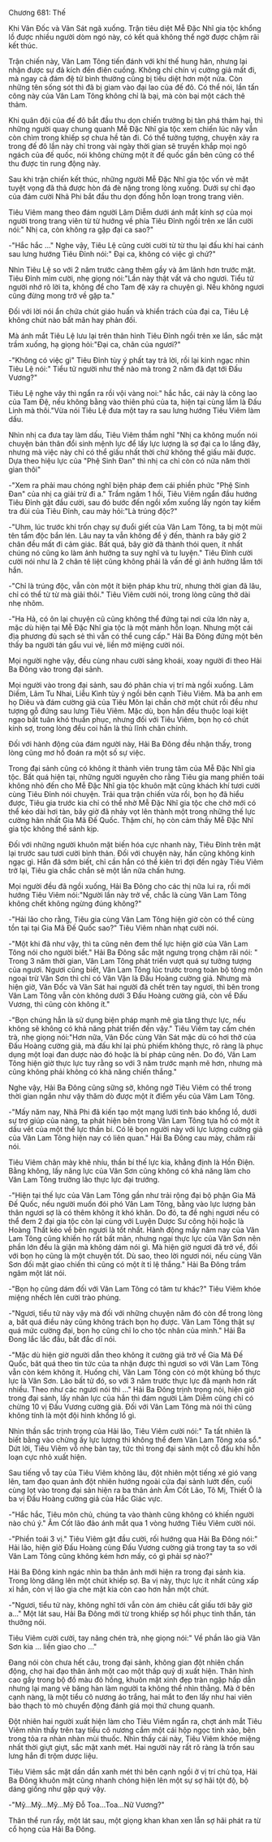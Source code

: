 




Chương 681: Thế


Khi Vân Đốc và Vân Sát ngã xuống. Trận tiêu diệt Mễ Đặc Nhĩ gia tộc khổng lồ được nhiều người dòm ngó này, có kết quả không thể ngờ được chậm rãi kết thúc.

Trận chiến này, Vân Lam Tông tiến đánh với khí thế hung hãn, nhưng lại nhận được sự đả kích đến điên cuồng. Không chỉ chín vị cường giả mất đi, mà ngay cả đám đệ tử bình thường cũng bị tiêu diệt hơn một nửa. Còn những tên sống sót thì đã bị giam vào đại lao của đế đô. Có thể nói, lần tấn công này của Vân Lam Tông không chỉ là bại, mà còn bại một cách thê thảm.

Khi quân đội của đế đô bắt đầu thu dọn chiến trường bị tàn phá thảm hại, thì những người quay chung quanh Mễ Đặc Nhĩ gia tộc xem chiến lúc nãy vẫn còn chìm trong khiếp sợ chưa hề tản đi. Có thể tưởng tượng, chuyện xảy ra trong đế đô lần này chỉ trong vài ngày thời gian sẽ truyền khắp mọi ngõ ngách của đế quốc, nói không chừng một ít đế quốc gần bên cũng có thể thu được tin rung động này.

Sau khi trận chiến kết thúc, những người Mễ Đặc Nhĩ gia tộc vốn vẻ mặt tuyệt vọng đã thả được hòn đá đè nặng trong lòng xuống. Dưới sự chỉ đạo của đám cười Nhã Phi bắt đầu thu dọn đống hỗn loạn trong trang viên.

Tiêu Viêm mang theo đám người Lâm Diễm dưới ánh mắt kính sợ của mọi người trong trang viên từ từ hướng về phía Tiêu Đỉnh ngồi trên xe lắn cười nói:" Nhị ca, còn không ra gặp đại ca sao?"

-"Hắc hắc …" Nghe vậy, Tiêu Lệ cũng cười cười từ từ thu lại đấu khí hai cánh sau lưng hướng Tiêu Đỉnh nói:" Đại ca, không có việc gì chứ?"

Nhìn Tiêu Lệ so với 2 năm trước càng thêm gầy và âm lãnh hơn trước mặt. Tiêu Đỉnh mỉm cười, nhẹ giọng nói:"Lần này thật vất vả cho ngươi. Tiểu tử người nhớ rõ lời ta, không để cho Tam đệ xảy ra chuyện gì. Nếu không ngươi cũng đừng mong trở về gặp ta."

Đối với lời nói ẩn chứa chút giáo huấn và khiển trách của đại ca, Tiêu Lệ không chút nào bất mãn hay phản đối.

Mà ánh mắt Tiêu Lệ lưu lại trên thân hình Tiêu Đỉnh ngồi trên xe lắn, sắc mặt trầm xuống, hạ giọng hỏi:"Đại ca, chân của ngươi?"

-"Không có việc gì" Tiêu Đỉnh tùy ý phất tay trả lời, rồi lại kinh ngạc nhìn Tiêu Lệ nói:" Tiểu tử người như thế nào mà trong 2 năm đã đạt tới Đấu Vương?"

Tiêu Lệ nghe vây thì ngẩn ra rồi vội vàng noi:" hắc hắc, cái này là công lao của Tam Đệ, nếu không bằng vào thiên phú của ta, hiện tại cùng lắm là Đấu Linh mà thôi."Vừa nói Tiêu Lệ đưa một tay ra sau lưng hướng Tiêu Viêm làm dấu.

Nhìn nhị ca đưa tay làm dấu, Tiêu Viêm thầm nghĩ "Nhị ca không muốn nói chuyện bản thân đổi sinh mệnh lực để lấy lực lượng là sợ đại ca lo lắng đây, nhưng mà việc này chỉ có thể giấu nhất thời chứ không thể giấu mãi được. Dựa theo hiệu lực của "Phệ Sinh Đan" thì nhị ca chỉ còn có nửa năm thời gian thôi"

-"Xem ra phải mau chóng nghĩ biện pháp đem cái phiền phức "Phệ Sinh Đan" của nhị ca giải trừ đi a." Trầm ngâm 1 hồi, Tiêu Viêm ngẩn đầu hướng Tiêu Đỉnh gật đầu cười, sau đó bước đến ngồi xổm xuống lấy ngón tay kiểm tra đùi của Tiêu Đỉnh, cau mày hỏi:"Là trúng độc?"

-"Uhm, lúc trước khi trốn chạy sự đuổi giết của Vân Lam Tông, ta bị một mũi tên tẩm độc bắn lén. Lâu nay ta vẫn không để ý đến, thành ra bây giờ 2 chân đều mất đi cảm giác. Bất quá, bây giờ đã thành thói quen, ít nhất chúng nó cũng ko làm ảnh hưởng ta suy nghĩ và tu luyện." Tiêu Đỉnh cười cười nói như là 2 chân tê liệt cũng không phải là vấn đề gì ảnh hưởng lắm tới hắn.

-"Chỉ là trúng độc, vẫn còn một ít biện pháp khu trừ, nhưng thời gian đã lâu, chỉ có thể từ từ mà giải thôi." Tiêu Viêm cười nói, trong lòng cũng thở dài nhẹ nhõm.

-"Ha Hả, có ôn lại chuyện cũ cũng không thể đứng tại nơi cửa lớn này a, mặc dù hiện tại Mễ Đặc Nhĩ gia tộc là một mảnh hỗn loạn. Nhưng một cái địa phương đủ sạch sẻ thì vẫn có thể cung cấp." Hải Ba Đông đứng một bên thấy ba người tán gẩu vui vẻ, liền mở miệng cười nói.

Mọi người nghe vậy, đều cùng nhau cười sảng khoái, xoay người đi theo Hải Ba Đông vào trong đại sảnh.

Mọi người vào trong đại sảnh, sau đó phân chia vị trí mà ngồi xuống. Lâm Diếm, Lâm Tu Nhai, Liễu Kình tùy ý ngồi bên cạnh Tiêu Viêm. Mà ba anh em họ Diêu và đám cường giả của Tiêu Môn lại chần chờ một chút rồi đều như tượng gỗ đứng sau lưng Tiêu Viêm. Mặc dù, bọn hắn đều thuộc loại kiệt ngạo bất tuân khó thuần phục, nhưng đối với Tiêu Viêm, bọn họ có chút kính sợ, trong lòng đều coi hắn là thủ lĩnh chân chính.

Đối với hành động của đám người này, Hải Ba Đông đều nhận thấy, trong lòng cũng mơ hồ đoán ra một số sự việc.

Trong đại sảnh cũng có không ít thành viên trung tâm của Mễ Đặc Nhĩ gia tộc. Bất quá hiện tại, những người nguyên cho rằng Tiêu gia mang phiền toái không nhỏ đến cho Mễ Đặc Nhĩ gia tộc khuôn mặt cũng khách khí tươi cười cùng Tiêu Đỉnh nói chuyện. Trải qua trận chiến vừa rồi, bọn họ đã hiểu được, Tiêu gia trước kia chỉ có thể nhờ Mễ Đặc Nhĩ gia tộc che chở mới có thể kéo dài hơi tàn, bây giờ đã nhảy vọt lên thành một trong những thế lực cường hãn nhất Gia Mã Đế Quốc. Thậm chí, họ còn cảm thấy Mễ Đặc Nhĩ gia tộc không thể sánh kịp.

Đối với những người khuôn mặt biến hóa cực nhanh này, Tiêu Đỉnh trên mặt lại trước sau tươi cười bình thản. Đối với chuyện này, hắn cũng không kinh ngạc gì. Hắn đã sớm biết, chỉ cần hắn có thể kiên trì đợi đến ngày Tiêu Viêm trở lại, Tiêu gia chắc chắn sẽ một lần nữa chấn hưng.

Mọi người đều đã ngồi xuống, Hải Ba Đông cho các thị nữa lui ra, rồi mới hướng Tiêu Viêm nói:"Người lần này trở về, chắc là cùng Vân Lam Tông không chết không ngừng đúng không?"

-"Hải lão cho rằng, Tiêu gia cùng Vân Lam Tông hiện giờ còn có thể cùng tồn tại tại Gia Mã Đế Quốc sao?" Tiêu Viêm nhàn nhạt cười nói.

-"Một khi đã như vậy, thì ta cũng nên đem thế lực hiện giờ của Vân Lam Tông nói cho người biết." Hải Ba Đông sắc mặt ngưng trọng chậm rãi nói: " Trong 3 năm thời gian, Vân Lam Tông phát triển vượt quá sự tưởng tượng của ngươi. Ngươi cũng biết, Vân Lam Tông lúc trước trong toàn bộ tông môn ngoại trừ Vân Sơn thì chỉ có Vân Vận là Đấu Hoàng cường giả. Nhưng mà hiện giờ, Vân Đốc và Vân Sát hai người đã chết trên tay ngươi, thì bên trong Vân Lam Tông vẫn còn không dưới 3 Đấu Hoàng cường giả, còn về Đấu Vương, thì cũng còn không ít."

-"Bọn chúng hẳn là sử dụng biện pháp mạnh mẽ gia tăng thực lực, nếu không sẽ không có khả năng phát triển đến vậy." Tiêu Viêm tay cầm chén trà, nhẹ giọng nói:"Hơn nữa, Vân Đốc cùng Vân Sát mặc dù có hơi thở của Đấu Hoàng cường giả, mà đấu khí lại phù phiếm không thực, rõ ràng là phục dụng một loại đan dược nào đó hoặc là bí pháp cũng nên. Do đó, Vân Lam Tông hiện giờ thực lực tuy rằng so với 3 năm trước mạnh mẽ hơn, nhưng mà cũng không phải không có khả năng chiến thắng."

Nghe vậy, Hải Ba Đông cũng sững sờ, không ngờ Tiêu Viêm có thể trong thời gian ngắn như vậy thăm dò được một ít điểm yếu của Vâm Lam Tông.

-"Mấy năm nay, Nhã Phi đã kiến tạo một mạng lưới tình báo khổng lồ, dưới sự trợ giúp của nàng, ta phát hiện bên trong Vân Lam Tông tựa hồ có một ít dấu vết của một thế lực thần bí. Có lẽ bọn người này với lực lượng cường giả của Vân Lam Tông hiện nay có liên quan." Hải Ba Đông cau mày, châm rãi nói.

Tiêu Viêm chân mày khẽ nhíu, thần bí thế lực kia, khẳng định là Hồn Điện. Bằng không, lấy năng lực của Vân Sơn cũng không có khả năng làm cho Vân Lam Tông trưởng lão thực lực đại trướng.

-"Hiện tại thế lực của Vân Lam Tông gần như trải rộng đại bộ phận Gia Mã Đế Quốc, nếu người muốn đói phó Vân Lam Tông, bằng vào lực lượng bản thân ngươi sợ là có thêm không ít khó khăn. Do đó, ta đề nghị ngươi nếu có thể đem 2 đại gia tộc còn lại cùng với Luyện Dược Sư công hội hoặc là Hoàng Thất kéo về bên ngươi là tốt nhất. Hành động mấy năm nay của Vân Lam Tông cũng khiến họ rất bất mãn, nhưng ngại thực lực của Vân Sơn nên phần lớn đều là giận mà không dám nói gì. Mà hiện giờ ngươi đã trở về, đối với bọn họ cũng là một chuyện tốt. Dù sao, theo lời ngươi nói, nếu cùng Vân Sơn đối mặt giao chiến thì cũng có một ít tỉ lệ thắng." Hải Ba Đông trầm ngâm một lát nói.

-"Bọn họ cũng dám đối với Vân Lam Tông có tâm tư khác?" Tiêu Viêm khóe miệng nhếch lên cười trào phúng.

-"Ngươi, tiểu tử này vậy mà đối với những chuyện năm đó còn để trong lòng a, bất quá điều này cũng không trách bọn họ được. Vân Lam Tông thật sự quá mức cường đại, bọn họ cũng chỉ lo cho tộc nhân của mình." Hải Ba Đong lắc lắc đầu, bất đắc dĩ nói.

-"Mặc dù hiện giờ người dẫn theo không ít cường giả trở về Gia Mã Đế Quốc, bât quá theo tin tức của ta nhận được thì ngươi so với Vân Lam Tông vẫn còn kém không ít. Huống chi, Vân Lam Tông còn có một khủng bố thực lực là Vân Sơn. Lão bất tử đó, so với 3 năm trước thực lực đã mạnh hơn rất nhiều. Theo như các ngươi nói thì …" Hải Ba Đông trịnh trọng nói, hiện giờ trong đại sảnh, lấy nhãn lực của hắn thì đám người Lâm Diễm cũng chỉ có chừng 10 vị Đấu Vương cường giả. Đối với Vân Lam Tông mà nói thì cũng không tính là một đội hình khổng lồ gì.

Nhìn thần sắc trịnh trọng của Hải lão, Tiêu Viêm cười nói:" Ta tất nhiên là biết bằng vào chừng ấy lực lượng thì không thể đem Vân Lam Tông xóa sổ." Dứt lời, Tiêu Viêm vỗ nhẹ bàn tay, tức thì trong đại sảnh một cỗ đấu khí hỗn loạn cực nhỏ xuất hiện.

Sau tiếng vỗ tay của Tiêu Viêm không lâu, đột nhiên một tiếng xé gió vang lên, tam đạo quan ảnh đột nhiên hướng ngoài cửa đại sảnh lướt đến, cuối cùng lọt vào trong đại sản hiện ra ba thân ảnh Âm Cốt Lão, Tô Mị, Thiết Ô là ba vị Đấu Hoàng cường giả của Hắc Giác vực.

-"Hắc hắc, Tiêu môn chủ, chúng ta vào thành cũng không có khiến người nào chú ý." Âm Cốt lão đảo ánh mắt qua 1 vòng hướng Tiêu Viêm cười nói.

-"Phiền toái 3 vị." Tiêu Viêm gật đầu cười, rối hướng qua Hải Ba Đông nói:" Hải lão, hiện giờ Đấu Hoàng cùng Đấu Vương cường giả trong tay ta so với Vân Lam Tông cũng không kém hơn mấy, có gì phải sợ nào?"

Hải Ba Đông kinh ngác nhìn ba thân ảnh mới hiện ra trong đại sảnh kia. Trong lòng dâng lên một chút khiếp sợ. Ba vị này, thực lực ít nhất cũng xấp xỉ hắn, còn vị lão gia che mặt kia còn cao hơn hắn một chút.

-"Ngươi, tiểu tử này, không nghĩ tới vẫn còn ám chiêu cất giấu tới bây giờ a…" Một lát sau, Hải Ba Đông mới từ trong khiếp sợ hồi phục tinh thần, tán thưởng nói.

Tiêu Viêm cười cười, tay nâng chén trà, nhẹ giọng nói:" Về phần lão già Vân Sơn kia … liền giao cho …"

Đang nói còn chưa hết câu, trong đại sảnh, không gian đột nhiên chấn động, chợ hai đạo thân ảnh một cao một thấp quỷ dị xuất hiện. Thân hình cao gầy trong bộ đồ màu đỏ hồng, khuôn mặt xinh đẹp tràn ngập hấp dẫn nhưng lại mang vẻ băng hàn làm người ta không thể nhìn thằng. Mà ở bên cạnh nàng, là một tiểu cô nương áo trắng, hai mắt to đen lấy như hai viên bảo thạch tò mò chuyển động đánh giá mọi thứ chung quanh.

Đột nhiên hai người xuất hiện làm cho Tiêu Viêm ngẩn ra, chợt ánh mắt Tiêu Viêm nhìn thấy trên tay tiểu cô nương cầm một cái hộp ngọc tinh xảo, bên trong tỏa ra nhàn nhàn mùi thuốc. Nhìn thấy cái này, Tiêu Viêm khóe miệng nhất thời giựt giựt, sắc mặt xanh mét. Hai người này rất rõ ràng là trốn sau lưng hắn đi trộm dược liệu.

Tiêu Viêm sắc mặt dần dần xanh mét thì bên cạnh ngồi ở vị trí chủ tọa, Hải Ba Đông khuôn mặt cũng nhanh chóng hiện lên một sự sợ hãi tột độ, bộ dáng giống như gặp quỷ vậy.

-"Mỹ…Mỹ…Mỹ…Mỹ Đỗ Toa…Toa…Nữ Vương?"

Thân thể run rẩy, một lát sau, một giọng khan khan xen lẫn sợ hãi phát ra từ cổ họng của Hải Ba Đông.




